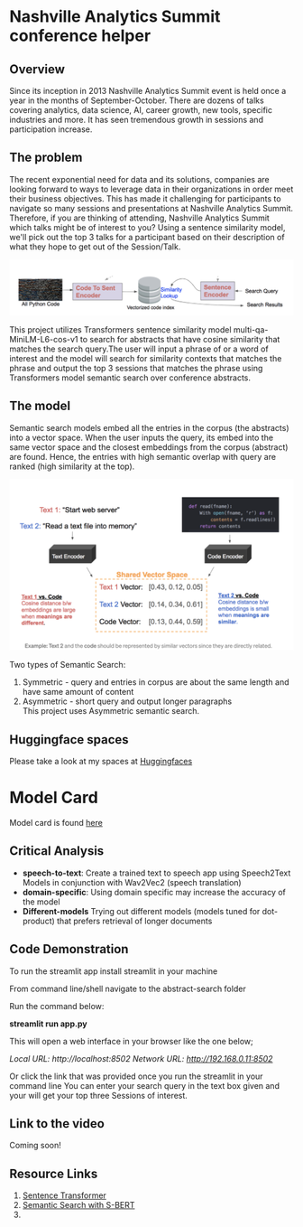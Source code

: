 # Nashville Analytics Summit conference helper

## Overview

Since its inception in 2013 Nashville Analytics Summit event is held once a year in the months of September-October. There are dozens of talks covering analytics, data science, AI, career growth, new tools, specific industries and more. It has seen tremendous growth in sessions and participation increase.

## The problem
The recent exponential need for data and its solutions, companies are looking forward to ways to leverage data in their organizations in order meet their business objectives. This has made it challenging for participants to navigate so many sessions and presentations at Nashville Analytics Summit. Therefore, if you are thinking of attending, Nashville Analytics Summit which talks might be of interest to you? Using a sentence similarity model, we'll pick out the top 3 talks for a participant based on their description of what they hope to get out of the Session/Talk.

![semantic search](images/searchquery.png)

This project utilizes Transformers sentence similarity model multi-qa-MiniLM-L6-cos-v1 to search for abstracts that have cosine similarity that matches the search query.The user will input a phrase of or a word of interest and the model will search for similarity contexts that matches the phrase and output the top 3 sessions that matches the phrase using Transformers model semantic search over conference abstracts.

## The model
Semantic search models embed all the entries in the corpus (the abstracts) into a vector space. When the user inputs the query, its embed into the same vector space and the closest embeddings from the corpus (abstract) are found. Hence, the entries with high semantic overlap with query are ranked (high similarity at the top).

![Cosine Similarity](images/cosinesimilarity.png)

Two types of Semantic Search:
1. Symmetric - query and entries in corpus are about the same length and have same amount of content
2. Asymmetric - short query and output longer paragraphs  
This project uses Asymmetric semantic search.

## Huggingface spaces

Please take a look at my spaces at [Huggingfaces]("https://huggingface.co/spaces/PBusienei/Summit_app_demo")

# Model Card

Model card is found [here]("https://huggingface.co/PBusienei/Nashville_Analytics_Summit_conference_helper")

## Critical Analysis
- **speech-to-text**: Create a trained text to speech app using Speech2Text Models in conjunction with Wav2Vec2 (speech translation)
- **domain-specific**: Using domain specific may increase the accuracy of the model
- **Different-models** Trying out different models (models tuned for dot-product) that prefers retrieval of longer documents


## Code Demonstration

To run the streamlit app install streamlit in your machine

From command line/shell navigate to the abstract-search folder

Run the command below:

**streamlit run app.py**

This will open a web interface in your browser like the one below;

 *Local URL: http://localhost:8502*
  *Network URL: http://192.168.0.11:8502*

  Or click the link that was provided once you run the streamlit in your command line
  You can enter your search query in the text box given and your will get your top three Sessions of interest.

## Link to the video
Coming soon!

## Resource Links

1. [Sentence Transformer](https://huggingface.co/sentence-transformers/multi-qa-MiniLM-L6-cos-v1)
2. [Semantic Search with S-BERT]("https://medium.com/mlearning-ai/semantic-search-with-s-bert-is-all-you-need-951bc710e160")
3.
